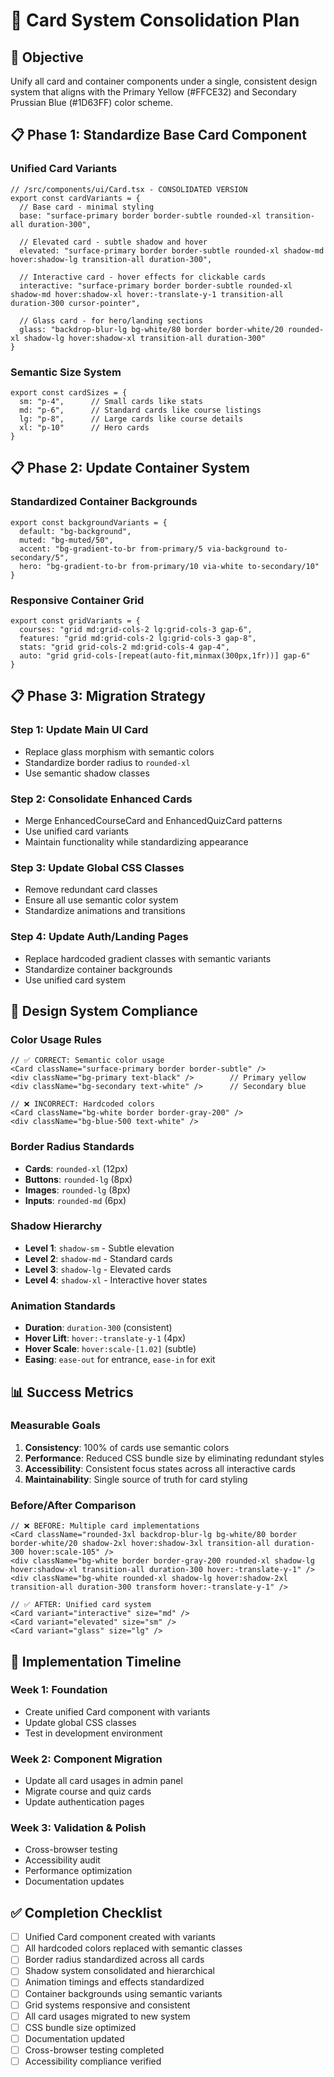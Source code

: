 # 🎨 Card System Consolidation Plan

## 🎯 **Objective**
Unify all card and container components under a single, consistent design system that aligns with the Primary Yellow (#FFCE32) and Secondary Prussian Blue (#1D63FF) color scheme.

## 📋 **Phase 1: Standardize Base Card Component** 

### **Unified Card Variants**
```tsx
// /src/components/ui/Card.tsx - CONSOLIDATED VERSION
export const cardVariants = {
  // Base card - minimal styling
  base: "surface-primary border border-subtle rounded-xl transition-all duration-300",
  
  // Elevated card - subtle shadow and hover
  elevated: "surface-primary border border-subtle rounded-xl shadow-md hover:shadow-lg transition-all duration-300",
  
  // Interactive card - hover effects for clickable cards  
  interactive: "surface-primary border border-subtle rounded-xl shadow-md hover:shadow-xl hover:-translate-y-1 transition-all duration-300 cursor-pointer",
  
  // Glass card - for hero/landing sections
  glass: "backdrop-blur-lg bg-white/80 border border-white/20 rounded-xl shadow-lg hover:shadow-xl transition-all duration-300"
}
```

### **Semantic Size System**
```tsx
export const cardSizes = {
  sm: "p-4",      // Small cards like stats
  md: "p-6",      // Standard cards like course listings  
  lg: "p-8",      // Large cards like course details
  xl: "p-10"      // Hero cards
}
```

## 📋 **Phase 2: Update Container System**

### **Standardized Container Backgrounds**
```tsx
export const backgroundVariants = {
  default: "bg-background",
  muted: "bg-muted/50", 
  accent: "bg-gradient-to-br from-primary/5 via-background to-secondary/5",
  hero: "bg-gradient-to-br from-primary/10 via-white to-secondary/10"
}
```

### **Responsive Container Grid**
```tsx
export const gridVariants = {
  courses: "grid md:grid-cols-2 lg:grid-cols-3 gap-6",
  features: "grid md:grid-cols-2 lg:grid-cols-3 gap-8", 
  stats: "grid grid-cols-2 md:grid-cols-4 gap-4",
  auto: "grid grid-cols-[repeat(auto-fit,minmax(300px,1fr))] gap-6"
}
```

## 📋 **Phase 3: Migration Strategy**

### **Step 1: Update Main UI Card**
- Replace glass morphism with semantic colors
- Standardize border radius to `rounded-xl`
- Use semantic shadow classes

### **Step 2: Consolidate Enhanced Cards**
- Merge EnhancedCourseCard and EnhancedQuizCard patterns
- Use unified card variants
- Maintain functionality while standardizing appearance

### **Step 3: Update Global CSS Classes**
- Remove redundant card classes
- Ensure all use semantic color system
- Standardize animations and transitions

### **Step 4: Update Auth/Landing Pages**
- Replace hardcoded gradient classes with semantic variants
- Standardize container backgrounds
- Use unified card system

## 🎨 **Design System Compliance**

### **Color Usage Rules**
```tsx
// ✅ CORRECT: Semantic color usage
<Card className="surface-primary border border-subtle" />
<div className="bg-primary text-black" />        // Primary yellow
<div className="bg-secondary text-white" />      // Secondary blue

// ❌ INCORRECT: Hardcoded colors  
<Card className="bg-white border border-gray-200" />
<div className="bg-blue-500 text-white" />
```

### **Border Radius Standards**
- **Cards**: `rounded-xl` (12px)
- **Buttons**: `rounded-lg` (8px) 
- **Images**: `rounded-lg` (8px)
- **Inputs**: `rounded-md` (6px)

### **Shadow Hierarchy**
- **Level 1**: `shadow-sm` - Subtle elevation
- **Level 2**: `shadow-md` - Standard cards
- **Level 3**: `shadow-lg` - Elevated cards
- **Level 4**: `shadow-xl` - Interactive hover states

### **Animation Standards**
- **Duration**: `duration-300` (consistent)
- **Hover Lift**: `hover:-translate-y-1` (4px)
- **Hover Scale**: `hover:scale-[1.02]` (subtle)
- **Easing**: `ease-out` for entrance, `ease-in` for exit

## 📊 **Success Metrics**

### **Measurable Goals**
1. **Consistency**: 100% of cards use semantic colors
2. **Performance**: Reduced CSS bundle size by eliminating redundant styles
3. **Accessibility**: Consistent focus states across all interactive cards
4. **Maintainability**: Single source of truth for card styling

### **Before/After Comparison**
```tsx
// ❌ BEFORE: Multiple card implementations
<Card className="rounded-3xl backdrop-blur-lg bg-white/80 border border-white/20 shadow-2xl hover:shadow-3xl transition-all duration-300 hover:scale-105" />
<div className="bg-white border border-gray-200 rounded-xl shadow-lg hover:shadow-xl transition-all duration-300 hover:-translate-y-1" />
<div className="bg-white rounded-xl shadow-lg hover:shadow-2xl transition-all duration-300 transform hover:-translate-y-1" />

// ✅ AFTER: Unified card system
<Card variant="interactive" size="md" />
<Card variant="elevated" size="sm" />  
<Card variant="glass" size="lg" />
```

## 🚀 **Implementation Timeline**

### **Week 1**: Foundation
- Create unified Card component with variants
- Update global CSS classes
- Test in development environment

### **Week 2**: Component Migration  
- Update all card usages in admin panel
- Migrate course and quiz cards
- Update authentication pages

### **Week 3**: Validation & Polish
- Cross-browser testing
- Accessibility audit
- Performance optimization
- Documentation updates

## ✅ **Completion Checklist**

- [ ] Unified Card component created with variants
- [ ] All hardcoded colors replaced with semantic classes
- [ ] Border radius standardized across all cards
- [ ] Shadow system consolidated and hierarchical
- [ ] Animation timings and effects standardized
- [ ] Container backgrounds using semantic variants
- [ ] Grid systems responsive and consistent
- [ ] All card usages migrated to new system
- [ ] CSS bundle size optimized
- [ ] Documentation updated
- [ ] Cross-browser testing completed
- [ ] Accessibility compliance verified
